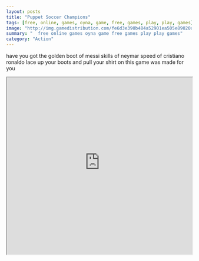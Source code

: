```yaml
---
layout: posts
title: "Puppet Soccer Champions"
tags: [free, online, games, oyna, game, free, games, play, play, games]
image: "http://img.gamedistribution.com/fe6d3e390b484a52901ea505e89020ac.jpg"
summary: "  free online games oyna game free games play play games"
category: "Action"
---
```


have you got the golden boot of messi skills of neymar speed of cristiano ronaldo lace up your boots and pull your shirt on this game was made for you

<iframe width="100%" height="480px;" src="http://flash.gamedistribution.com?game=fe6d3e390b484a52901ea505e89020ac"></iframe>